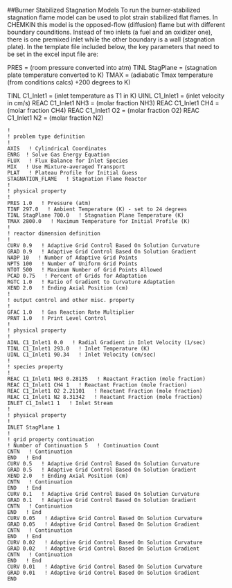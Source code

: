 ##Burner Stabilized Stagnation Models
To run the burner-stabilized stagnation flame model can be used to plot strain stabilized flat flames. 
In CHEMKIN this model is the opposed-flow (diffusion) flame but with different boundary counditions. 
Instead of two inlets (a fuel and an oxidizer one), there is one premixed inlet while the other boundary is a wall (stagnation plate).
 In the template file included below, the key parameters that need to be set in the excel input file are: 

PRES = (room pressure converted into atm)
TINL StagPlane = (stagnation plate temperature converted to K)
TMAX = (adiabatic Tmax temperature (from conditions calcs) +200 degrees to K)

TINL C1_Inlet1 = (inlet temperature as T1 in K)
UINL C1_Inlet1  = (inlet velocity in cm/s)
REAC C1_Inlet1 NH3  = (molar fraction NH3)
REAC C1_Inlet1 CH4  = (molar fraction CH4)
REAC C1_Inlet1 O2 = (molar fraction O2)
REAC C1_Inlet1 N2 = (molar fraction N2)

```
! 
! problem type definition
! 
AXIS   ! Cylindrical Coordinates
ENRG  ! Solve Gas Energy Equation
FLUX   ! Flux Balance for Inlet Species
MIX   ! Use Mixture-averaged Transport
PLAT   ! Plateau Profile for Initial Guess
STAGNATION_FLAME   ! Stagnation Flame Reactor
! 
! physical property
! 
PRES 1.0   ! Pressure (atm)
TINF 297.0   ! Ambient Temperature (K) - set to 24 degrees
TINL StagPlane 700.0   ! Stagnation Plane Temperature (K)
TMAX 2800.0   ! Maximum Temperature for Initial Profile (K)
! 
! reactor dimension definition
! 
CURV 0.9   ! Adaptive Grid Control Based On Solution Curvature
GRAD 0.9   ! Adaptive Grid Control Based On Solution Gradient
NADP 10   ! Number of Adaptive Grid Points
NPTS 100   ! Number of Uniform Grid Points
NTOT 500   ! Maximum Number of Grid Points Allowed
PCAD 0.75   ! Percent of Grids for Adaptation
RGTC 1.0   ! Ratio of Gradient to Curvature Adaptation
XEND 2.0   ! Ending Axial Position (cm)
! 
! output control and other misc. property
! 
GFAC 1.0   ! Gas Reaction Rate Multiplier
PRNT 1.0   ! Print Level Control
! 
! physical property
! 
AINL C1_Inlet1 0.0   ! Radial Gradient in Inlet Velocity (1/sec)
TINL C1_Inlet1 293.0   ! Inlet Temperature (K)
UINL C1_Inlet1 90.34   ! Inlet Velocity (cm/sec)
! 
! species property
! 
REAC C1_Inlet1 NH3 0.28135   ! Reactant Fraction (mole fraction)
REAC C1_Inlet1 CH4 1   ! Reactant Fraction (mole fraction)
REAC C1_Inlet1 O2 2.21101   ! Reactant Fraction (mole fraction)
REAC C1_Inlet1 N2 8.31342   ! Reactant Fraction (mole fraction)
INLET C1_Inlet1 1   ! Inlet Stream
! 
! physical property
! 
INLET StagPlane 1
!
! grid property continuation
! Number of Continuation 5   ! Continuation Count
CNTN   ! Continuation
END   ! End
CURV 0.5   ! Adaptive Grid Control Based On Solution Curvature
GRAD 0.5   ! Adaptive Grid Control Based On Solution Gradient
XEND 2.0   ! Ending Axial Position (cm)
CNTN   ! Continuation
END   ! End
CURV 0.1   ! Adaptive Grid Control Based On Solution Curvature
GRAD 0.1   ! Adaptive Grid Control Based On Solution Gradient
CNTN   ! Continuation
END   ! End
CURV 0.05   ! Adaptive Grid Control Based On Solution Curvature
GRAD 0.05   ! Adaptive Grid Control Based On Solution Gradient
CNTN   ! Continuation
END   ! End
CURV 0.02   ! Adaptive Grid Control Based On Solution Curvature
GRAD 0.02   ! Adaptive Grid Control Based On Solution Gradient
CNTN   ! Continuation
END   ! End
CURV 0.01   ! Adaptive Grid Control Based On Solution Curvature
GRAD 0.01   ! Adaptive Grid Control Based On Solution Gradient
END

```
